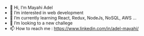 - 👋 Hi, I’m Mayahi Adel
- 👀 I’m interested in web development
- 🌱 I’m currently learning React, Redux, NodeJs, NoSQL, AWS ...
- 💞️ I’m looking to a new challege
- 📫 How to reach me : https://www.linkedin.com/in/adel-mayahi/

<!---
Mayahi-Adel/Mayahi-Adel is a ✨ special ✨ repository because its `README.md` (this file) appears on your GitHub profile.
You can click the Preview link to take a look at your changes.
--->
